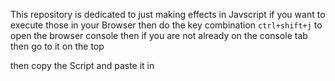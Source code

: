 This repository is dedicated to just making effects in Javscript
if you want to execute those in your Browser then do the key combination `ctrl+shift+j` to open the browser console then if you are not already on the console tab then go to it on the top

then copy the Script and paste it in

